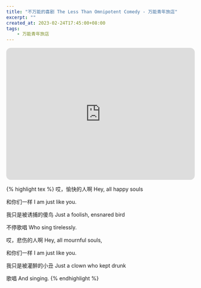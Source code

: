 ```yaml
---
title: "不万能的喜剧 The Less Than Omnipotent Comedy - 万能青年旅店"
excerpt: ""
created_at: 2023-02-24T17:45:00+08:00
tags:
    - 万能青年旅店
---
```


<iframe style="border-radius:12px" src="https://open.spotify.com/embed/track/7156bAhYfb6tpOArbOeLBM?utm_source=generator" width="100%" height="352" frameBorder="0" allowfullscreen="" allow="autoplay; clipboard-write; encrypted-media; fullscreen; picture-in-picture" loading="lazy"></iframe>

{% highlight tex %}
哎，愉快的人啊
Hey, all happy souls

和你们一样
I am just like you.

我只是被诱捕的傻鸟
Just a foolish, ensnared bird

不停歌唱
Who sing tirelessly.
 
哎，悲伤的人啊
Hey, all mournful souls,

和你们一样
I am just like you.

我只是被灌醉的小丑
Just a clown who kept drunk

歌唱
And singing.
{% endhighlight %}


